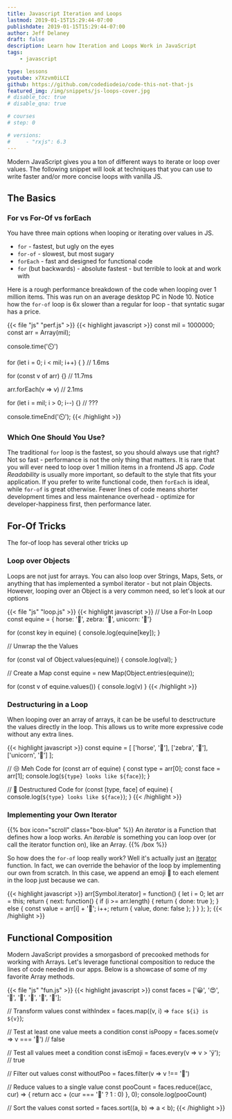 ```yaml
---
title: Javascript Iteration and Loops
lastmod: 2019-01-15T15:29:44-07:00
publishdate: 2019-01-15T15:29:44-07:00
author: Jeff Delaney
draft: false
description: Learn how Iteration and Loops Work in JavaScript
tags: 
    - javascript

type: lessons
youtube: x7Xzvm0iLCI
github: https://github.com/codediodeio/code-this-not-that-js 
featured_img: /img/snippets/js-loops-cover.jpg
# disable_toc: true
# disable_qna: true

# courses
# step: 0

# versions: 
#     - "rxjs": 6.3
---
```


Modern JavaScript gives you a ton of different ways to iterate or loop over values. The following snippet will look at techniques that you can use to write faster and/or more concise loops with vanilla JS. 

## The Basics

### For vs For-Of vs forEach

You have three main options when looping or iterating over values in JS. 

- `for` - fastest, but ugly on the eyes
- `for-of` - slowest, but most sugary
- `forEach` - fast and designed for functional code
- `for` (but backwards) - absolute fastest - but terrible to look at and work with

Here is a rough performance breakdown of the code when looping over 1 million items. This was run on an average desktop PC in Node 10. Notice how the `for-of` loop is 6x slower than a regular for loop - that syntatic sugar has a price. 

{{< file "js" "perf.js" >}}
{{< highlight javascript >}}
const mil = 1000000; 
const arr = Array(mil);

console.time('⏲️')


for (let i = 0; i < mil; i++) { }  // 1.6ms

for (const v of arr) {}  // 11.7ms

arr.forEach(v => v) // 2.1ms

for (let i = mil; i > 0; i--) {} // ???

console.timeEnd('⏲️');
{{< /highlight >}}


### Which One Should You Use?

The traditional `for` loop is the fastest, so you should always use that right? Not so fast -  performance is not the only thing that matters. It is rare that you will ever need to loop over 1 million items in a frontend JS app. *Code Readability* is usually more important, so default to the style that fits your application. If you prefer to write functional code, then `forEach` is ideal, while `for-of` is great otherwise. Fewer lines of code means shorter development times and less maintenance overhead - optimize for developer-happiness first, then performance later. 


## For-Of Tricks

The for-of loop has several other tricks up

### Loop over Objects

Loops are not just for arrays. You can also loop over Strings, Maps, Sets, or anything that has implemented a symbol iterator - but not plain Objects. However, looping over an Object is a very common need, so let's look at our options

{{< file "js" "loop.js" >}}
{{< highlight javascript >}}
// Use a For-In Loop
const equine = { horse: '🐴', zebra: '🦓', unicorn: '🦄'}

for (const key in equine) {
    console.log(equine[key]);
}

// Unwrap the the Values

for (const val of Object.values(equine)) {
    console.log(val);
}

// Create a Map
const equine = new Map(Object.entries(equine));

for (const v of equine.values()) {
    console.log(v)
}
{{< /highlight >}}

### Destructuring in a Loop

When looping over an array of arrays, it can be be useful to desctructure the values directly in the loop. This allows us to write more expressive code without any extra lines. 

{{< highlight javascript >}}
const equine = [
    ['horse', '🐴'],
    ['zebra', '🦓'],
    ['unicorn', '🦄']
];

// 😒 Meh Code
for (const arr of equine) {
    const type = arr[0];
    const face = arr[1];
    console.log(`${type} looks like ${face}`);
}

// 🤯 Destructured Code
for (const [type, face] of equine) {
    console.log(`${type} looks like ${face}`);
}
{{< /highlight >}}

### Implementing your Own Iterator

{{% box icon="scroll" class="box-blue" %}}
An *iterator* is a Function that defines how a loop works. An *iterable* is something you can loop over (or call the iterator function on), like an Array. 
{{% /box %}}

So how does the `for-of` loop really work? Well it's actually just an [iterator](https://developer.mozilla.org/en-US/docs/Web/JavaScript/Guide/Iterators_and_Generators) function. In fact, we can override the behavior of the loop by implementing our own from scratch. In this case, we append an emoji 🙈 to each element in the loop just because we can. 

{{< highlight javascript >}}
arr[Symbol.iterator] = function() {
  let i = 0;
  let arr = this;
  return {
    next: function() {
      if (i >= arr.length) {
        return { done: true };
      } else {
        const value = arr[i] + '🙈';
        i++;
        return { value, done: false };
      }
    }
  };
};
{{< /highlight >}}

## Functional Composition

Modern JavaScript provides a smorgasbord of precooked methods for working with Arrays. Let's leverage functional composition to reduce the lines of code needed in our apps. Below is a showcase of some of my favorite Array methods. 

{{< file "js" "fun.js" >}}
{{< highlight javascript >}}
const faces = ['😀', '😍', '🤤', '🤯', '💩', '🤠', '🥳'];

// Transform values
const withIndex = faces.map((v, i) => `face ${i} is ${v}`);

// Test at least one value meets a condition
const isPoopy = faces.some(v => v === '💩')
// false

// Test all values meet a condition
const isEmoji = faces.every(v => v > 'ÿ');
// true


// Filter out values
const withoutPoo = faces.filter(v => v !== '💩')

// Reduce values to a single value
const pooCount = faces.reduce((acc, cur) => {
    return acc + (cur === '💩' ? 1 : 0)
}, 0);
console.log(pooCount)

// Sort the values
const sorted = faces.sort((a, b) => a < b);
{{< /highlight >}}

